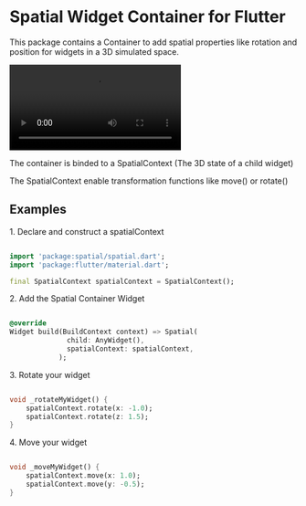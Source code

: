 # Spatial Widget Container for Flutter

This package contains a Container to add spatial properties like rotation and position for widgets in a 3D simulated space. 

![mp4](https://github.com/sandboxgb/spatial/blob/main/files/preview.mp4?raw=true)

The container is binded to a SpatialContext (The 3D state of a child widget)

The SpatialContext enable transformation functions like move() or rotate()

## Examples

1\. Declare and construct a spatialContext

```dart

import 'package:spatial/spatial.dart';
import 'package:flutter/material.dart';

final SpatialContext spatialContext = SpatialContext();

```

2\. Add the Spatial Container Widget

```dart

@override
Widget build(BuildContext context) => Spatial(
              child: AnyWidget(),
              spatialContext: spatialContext,
            );

```

3\. Rotate your widget

```dart

void _rotateMyWidget() {
    spatialContext.rotate(x: -1.0);
    spatialContext.rotate(z: 1.5);
}

```

4\. Move your widget

```dart

void _moveMyWidget() {
    spatialContext.move(x: 1.0);
    spatialContext.move(y: -0.5);
}

```
